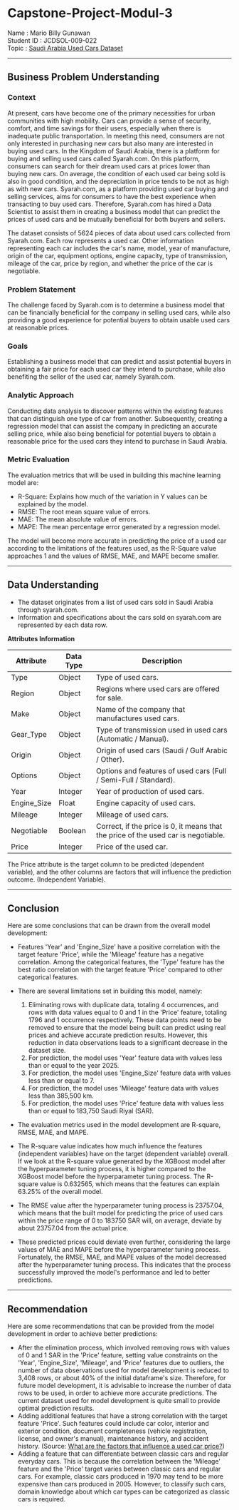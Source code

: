 # Capstone-Project-Modul-3
Name : Mario Billy Gunawan <br>
Student ID : JCDSOL-009-022 <br>
Topic : [Saudi Arabia Used Cars Dataset](https://www.kaggle.com/datasets/turkibintalib/saudi-arabia-used-cars-dataset) 
<hr>

## Business Problem Understanding
### Context

At present, cars have become one of the primary necessities for urban communities with high mobility. Cars can provide a sense of security, comfort, and time savings for their users, especially when there is inadequate public transportation. In meeting this need, consumers are not only interested in purchasing new cars but also many are interested in buying used cars. In the Kingdom of Saudi Arabia, there is a platform for buying and selling used cars called Syarah.com. On this platform, consumers can search for their dream used cars at prices lower than buying new cars. On average, the condition of each used car being sold is also in good condition, and the depreciation in price tends to be not as high as with new cars. Syarah.com, as a platform providing used car buying and selling services, aims for consumers to have the best experience when transacting to buy used cars. Therefore, Syarah.com has hired a Data Scientist to assist them in creating a business model that can predict the prices of used cars and be mutually beneficial for both buyers and sellers.

The dataset consists of 5624 pieces of data about used cars collected from Syarah.com. Each row represents a used car. Other information representing each car includes the car's name, model, year of manufacture, origin of the car, equipment options, engine capacity, type of transmission, mileage of the car, price by region, and whether the price of the car is negotiable. <br>

### Problem Statement
The challenge faced by Syarah.com is to determine a business model that can be financially beneficial for the company in selling used cars, while also providing a good experience for potential buyers to obtain usable used cars at reasonable prices.

### Goals
Establishing a business model that can predict and assist potential buyers in obtaining a fair price for each used car they intend to purchase, while also benefiting the seller of the used car, namely Syarah.com.

### Analytic Approach
Conducting data analysis to discover patterns within the existing features that can distinguish one type of car from another. Subsequently, creating a regression model that can assist the company in predicting an accurate selling price, while also being beneficial for potential buyers to obtain a reasonable price for the used cars they intend to purchase in Saudi Arabia.

### Metric Evaluation
The evaluation metrics that will be used in building this machine learning model are:
- R-Square: Explains how much of the variation in Y values can be explained by the model.
- RMSE: The root mean square value of errors.
- MAE: The mean absolute value of errors.
- MAPE: The mean percentage error generated by a regression model.

The model will become more accurate in predicting the price of a used car according to the limitations of the features used, as the R-Square value approaches 1 and the values of RMSE, MAE, and MAPE become smaller.
<hr>

## Data Understanding
- The dataset originates from a list of used cars sold in Saudi Arabia through syarah.com.
- Information and specifications about the cars sold on syarah.com are represented by each data row.

**Attributes Information**

| **Attribute** | **Data Type** | **Description** |
| --- | --- | --- |
| Type | Object | Type of used cars. |
| Region | Object | Regions where used cars are offered for sale. |
| Make | Object | Name of the company that manufactures used cars. |
| Gear_Type | Object | Type of transmission used in used cars (Automatic / Manual). |
| Origin | Object | Origin of used cars (Saudi / Gulf Arabic / Other). |
| Options | Object | Options and features of used cars (Full / Semi-Full / Standard). |
| Year | Integer | Year of production of used cars. |
| Engine_Size | Float | Engine capacity of used cars. |
| Mileage | Integer | Mileage of used cars. |
| Negotiable | Boolean | Correct, if the price is 0, it means that the price of the used car is negotiable. |
| Price | Integer | Price of the used car. |

The Price attribute is the target column to be predicted (dependent variable), and the other columns are factors that will influence the prediction outcome. (Independent Variable).
<hr>

## Conclusion

Here are some conclusions that can be drawn from the overall model development:

- Features 'Year' and 'Engine_Size' have a positive correlation with the target feature 'Price', while the 'Mileage' feature has a negative correlation. Among the categorical features, the 'Type' feature has the best ratio correlation with the target feature 'Price' compared to other categorical features.
- There are several limitations set in building this model, namely:

    1. Eliminating rows with duplicate data, totaling 4 occurrences, and rows with data values equal to 0 and 1 in the 'Price' feature, totaling 1796 and 1 occurrence respectively. These data points need to be removed to ensure that the model being built can predict using real prices and achieve accurate prediction results. However, this reduction in data observations leads to a significant decrease in the dataset size.
    2. For prediction, the model uses 'Year' feature data with values less than or equal to the year 2025.
    3. For prediction, the model uses 'Engine_Size' feature data with values less than or equal to 7.
    4. For prediction, the model uses 'Mileage' feature data with values less than 385,500 km.
    5. For prediction, the model uses 'Price' feature data with values less than or equal to 183,750 Saudi Riyal (SAR).
   
- The evaluation metrics used in the model development are R-square, RMSE, MAE, and MAPE.
- The R-square value indicates how much influence the features (independent variables) have on the target (dependent variable) overall. If we look at the R-square value generated by the XGBoost model after the hyperparameter tuning process, it is higher compared to the XGBoost model before the hyperparameter tuning process. The R-square value is 0.632565, which means that the features can explain 63.25% of the overall model.
- The RMSE value after the hyperparameter tuning process is 23757.04, which means that the built model for predicting the price of used cars within the price range of 0 to 183750 SAR will, on average, deviate by about 23757.04 from the actual price.
- These predicted prices could deviate even further, considering the large values of MAE and MAPE before the hyperparameter tuning process. Fortunately, the RMSE, MAE, and MAPE values of the model decreased after the hyperparameter tuning process. This indicates that the process successfully improved the model's performance and led to better predictions.
<hr>

## Recommendation

Here are some recommendations that can be provided from the model development in order to achieve better predictions:

- After the elimination process, which involved removing rows with values of 0 and 1 SAR in the 'Price' feature, setting value constraints on the 'Year', 'Engine_Size', 'Mileage', and 'Price' features due to outliers, the number of data observations used for model development is reduced to 3,408 rows, or about 40% of the initial dataframe's size. Therefore, for future model development, it is advisable to increase the number of data rows to be used, in order to achieve more accurate predictions. The current dataset used for model development is quite small to provide optimal prediction results.
- Adding additional features that have a strong correlation with the target feature 'Price'. Such features could include car color, interior and exterior condition, document completeness (vehicle registration, license, and owner's manual), maintenance history, and accident history. (Source: [What are the factors that influence a used car price?](https://carsellzone.com/blog/detail/factors-affect-car-price))
- Adding a feature that can differentiate between classic cars and regular everyday cars. This is because the correlation between the 'Mileage' feature and the 'Price' target varies between classic cars and regular cars. For example, classic cars produced in 1970 may tend to be more expensive than cars produced in 2005. However, to classify such cars, domain knowledge about which car types can be categorized as classic cars is required.
